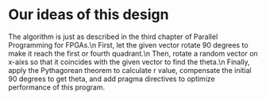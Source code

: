 # Our ideas of this design
The algorithm is just as described in the third chapter of Parallel Programming for FPGAs.\n
First, let the given vector rotate 90 degrees to make it reach the first or fourth quadrant.\n
Then, rotate a random vector on x-aixs so that it coincides with the given vector to find the theta.\n
Finally, apply the Pythagorean theorem to calculate r value, compensate the initial 90 degrees to get theta, and add pragma directives to optimize performance of this program.
